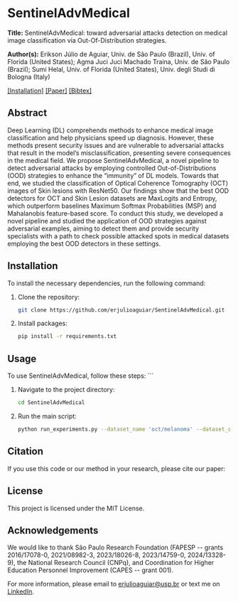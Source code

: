 # SentinelAdvMedical

**Title:** SentinelAdvMedical: toward adversarial attacks detection on medical image classification via Out-Of-Distribution strategies.

**Author(s):** Erikson Júlio de Aguiar, Univ. de São Paulo (Brazil), Univ. of Florida (United States); Agma Juci Juci Machado Traina, Univ. de São Paulo (Brazil); Sumi Helal, Univ. of Florida (United States), Univ. degli Studi di Bologna (Italy)

[[Installation]](#installation) [[Paper]]() [[Bibtex]](#citation)

## Abstract

Deep Learning (DL) comprehends methods to enhance medical image classification and help physicians speed up diagnosis. However, these methods present security issues and are vulnerable to adversarial attacks that result in the model’s misclassification, presenting severe consequences in the medical field. We propose SentinelAdvMedical, a novel pipeline to detect adversarial attacks by employing controlled Out-of-Distributions (OOD) strategies to enhance the “immunity” of DL models. Towards that end, we studied the classification of Optical Coherence Tomography (OCT) images of Skin lesions with ResNet50. Our findings show that the best OOD detectors for OCT and Skin Lesion datasets are MaxLogits and Entropy, which outperform baselines Maximum Softmax Probabilities (MSP) and Mahalanobis feature-based score. To conduct this study, we developed a novel pipeline and studied the application of OOD strategies against adversarial examples, aiming to detect them and provide security specialists with a path to check possible attacked spots in medical datasets employing the best OOD detectors in these settings.

## Installation

To install the necessary dependencies, run the following command:

1. Clone the repository:
    ```bash
    git clone https://github.com/erjulioaguiar/SentinelAdvMedical.git

2. Install packages:
    ```bash
    pip install -r requirements.txt
    ```

## Usage

To use SentinelAdvMedical, follow these steps:
    ```
1. Navigate to the project directory:
    ```bash
    cd SentinelAdvMedical
    ```
2. Run the main script:
    ```bash
    python run_experiments.py --dataset_name 'oct/melanoma' --dataset_csv 'path_to_dataset' --weights_path 'weights_path' --nb_class '4/7'
    ```

## Citation

If you use this code or our method in your research, please cite our paper:
<!-- 
```
@article{SentinelAdvMedical2025,
  title={SentinelAdvMedical: toward adversarial attacks detection on medical image classification via Out-Of-Distribution strategies},
  author={Aguiar, Erikson J. and Helal, Sumi and Traina, Agma J.M.},
  journal={SPIE Medical Imaging: Computer-Aided Diagnosis},
  year={2025},
} 
```-->

## License

This project is licensed under the MIT License.

## Acknowledgements

We would like to thank São Paulo Research Foundation (FAPESP -- grants 2016/17078-0, 2021/08982-3, 2023/18026-8, 2023/14759-0, 2024/13328-9), the National Research Council (CNPq), and Coordination for Higher Education Personnel Improvement (CAPES -- grant 001).

For more information, please email to erjulioaguiar@usp.br or text me on [LinkedIn](https://www.linkedin.com/in/erjulioaguiar/).
